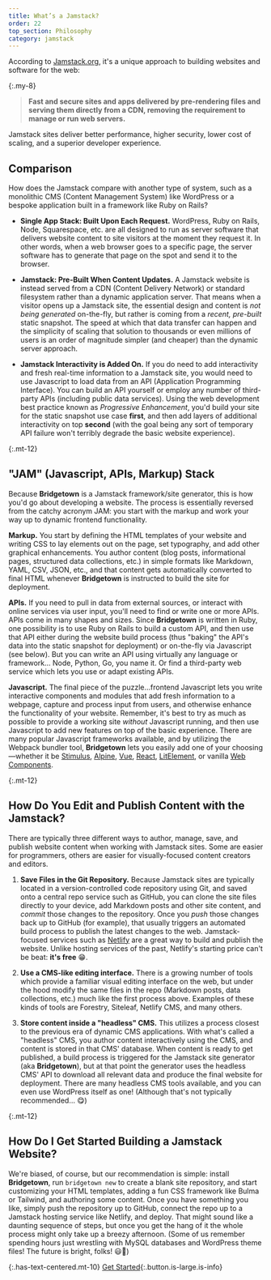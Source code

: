 ```yaml
---
title: What’s a Jamstack?
order: 22
top_section: Philosophy
category: jamstack
---
```


According to [Jamstack.org](https://jamstack.org), it's a unique approach to building websites and software for the web:

{:.my-8}
> **Fast and secure sites and apps delivered by pre-rendering files and serving them directly from a CDN, removing the requirement to manage or run web servers.**

Jamstack sites deliver better performance, higher security, lower cost of scaling, and a superior developer experience.

## Comparison

How does the Jamstack compare with another type of system, such as a monolithic CMS (Content Management System) like WordPress or a bespoke application built in a framework like Ruby on Rails?

* **Single App Stack: Built Upon Each Request.** WordPress, Ruby on Rails, Node, Squarespace, etc. are all designed to run as server software that delivers website content to site visitors at the moment they request it. In other words, when a web browser goes to a specific page, the server software has to generate that page on the spot and send it to the browser.

* **Jamstack: Pre-Built When Content Updates.** A Jamstack website is instead served from a CDN (Content Delivery Network) or standard filesystem rather than a dynamic application server. That means when a visitor opens up a Jamstack site, the essential design and content is _not being generated_ on-the-fly, but rather is coming from a _recent, pre-built_ static snapshot. The speed at which that data transfer can happen and the simplicity of scaling that solution to thousands or even millions of users is an order of magnitude simpler (and cheaper) than the dynamic server approach.

* **Jamstack Interactivity is Added On.** If you do need to add interactivity and fresh real-time information to a Jamstack site, you would need to use Javascript to load data from an API (Application Programming Interface). You can build an API yourself or employ any number of third-party APIs (including public data services). Using the web development best practice known as _Progressive Enhancement_, you'd build your site for the static snapshot use case **first**, and then add layers of additional interactivity on top **second** (with the goal being any sort of temporary API failure won't terribly degrade the basic website experience).

{:.mt-12}
## "JAM" (Javascript, APIs, Markup) Stack

Because **Bridgetown** is a Jamstack framework/site generator, this is how you'd go about developing a website. The process is essentially reversed from the catchy acronym JAM: you start with the markup and work your way up to dynamic frontend functionality.

**Markup.** You start by defining the HTML templates of your website and writing CSS to lay elements out on the page, set typography, and add other graphical enhancements. You author content (blog posts, informational pages, structured data collections, etc.) in simple formats like Markdown, YAML, CSV, JSON, etc., and that content gets automatically converted to final HTML whenever **Bridgetown** is instructed to build the site for deployment.

**APIs.** If you need to pull in data from external sources, or interact with online services via user input, you'll need to find or write one or more APIs. APIs come in many shapes and sizes. Since **Bridgetown** is written in Ruby, one possibility is to use Ruby on Rails to build a custom API, and then use that API either during the website build process (thus "baking" the API's data into the static snapshot for deployment) or on-the-fly via Javascript (see below). But you can write an API using virtually any language or framework… Node, Python, Go, you name it. Or find a third-party web service which lets you use or adapt existing APIs.

**Javascript.** The final piece of the puzzle…frontend Javascript lets you write interactive components and modules that add fresh information to a webpage, capture and process input from users, and otherwise enhance the functionality of your website. Remember, it's best to try as much as possible to provide a working site _without_ Javascript running, and then use Javascript to add new features on top of the basic experience. There are many popular Javascript frameworks available, and by utilizing the Webpack bundler tool, **Bridgetown** lets you easily add one of your choosing—whether it be [Stimulus](https://stimulusjs.org), [Alpine](https://github.com/alpinejs/alpine/), [Vue](https://vuejs.org), [React](https://reactjs.org), [LitElement](https://lit-element.polymer-project.org), or vanilla [Web Components](https://developer.mozilla.org/en-US/docs/Web/Web_Components).

{:.mt-12}
## How Do You Edit and Publish Content with the Jamstack?

There are typically three different ways to author, manage, save, and publish website content when working with Jamstack sites. Some are easier for programmers, others are easier for visually-focused content creators and editors.

1. **Save Files in the Git Repository.** Because Jamstack sites are typically located in a version-controlled code repository using Git, and saved onto a central repo service such as GitHub, you can clone the site files directly to your device, add Markdown posts and other site content, and _commit_ those changes to the repository. Once you _push_ those changes back up to GitHub (for example), that usually triggers an automated build process to publish the latest changes to the web. Jamstack-focused services such as [Netlify](https://www.netlify.com) are a great way to build and publish the website. Unlike hosting services of the past, Netlify's starting price can't be beat: **it's free** 😁.

1. **Use a CMS-like editing interface.** There is a growing number of tools which provide a familiar visual editing interface on the web, but under the hood modify the same files in the repo (Markdown posts, data collections, etc.) much like the first process above. Examples of these kinds of tools are Forestry, Siteleaf, Netlify CMS, and many others.

1. **Store content inside a "headless" CMS.** This utilizes a process closest to the previous era of dynamic CMS applications. With what's called a "headless" CMS, you author content interactively using the CMS, and content is stored in that CMS' database. When content is ready to get published, a build process is triggered for the Jamstack site generator (aka **Bridgetown**), but at that point the generator uses the headless CMS' API to download all relevant data and produce the final website for deployment. There are many headless CMS tools available, and you can even use WordPress itself as one! (Although that's not typically recommended… 😋)

{:.mt-12}
## How Do I Get Started Building a Jamstack Website?

We're biased, of course, but our recommendation is simple: install **Bridgetown**, run `bridgetown new` to create a blank site repository, and start customizing your HTML templates, adding a fun CSS framework like Bulma or Tailwind, and authoring some content. Once you have something you like, simply push the repository up to GitHub, connect the repo up to a Jamstack hosting service like Netlify, and deploy. That might sound like a daunting sequence of steps, but once you get the hang of it the whole process might only take up a breezy afternoon. (Some of us remember spending hours just wrestling with MySQL databases and WordPress theme files! The future is bright, folks! 😃🎉)

{:.has-text-centered.mt-10}
[Get Started](/docs/){:.button.is-large.is-info}

